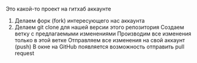 Это какой-то проект на гитхаб аккаунте

1. Делаем форк (fork) интересующего нас аккаунта
2. Делаем git clone для нашей версии этого репозитория
Создаем ветку с предлагаемыми изменениями
Производим все изменения только в этой ветке
Отправляем все изменения на свой аккаунт (push)
В окне на GitHub появляется возможность отправить pull request